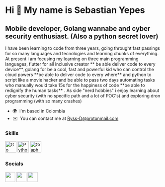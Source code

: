 Hi 🖖 My name is Sebastian Yepes
================================

Mobile developer, Golang wannabe and cyber security enthusiast. (Also a python secret lover)
--------------------------------------------------------------------------------------------

I have been learning to code from three years, going throught fast passings for so many languages and tecnologies and learning chunks of everything. 
At present i am focusing my learning on three main programming languages, flutter for all inclusive creator \*\* be able deliver code to every device\*\*, golang for be a cool, fast and powerful kid who can control the cloud powers \*\*be able to deliver code to every where\*\* and python to script like a movie hacker and be able to pass two days automating tasks who manually would take 15s for the happiness of code \*\*be able to redignify the human tasks\*\* .
As side "nerd hobbies" i enjoy learning about cyber security (with no specific path and a lot of POC's) and exploring dron programming (with so many crashes)

*   🌍  I'm based in Colombia
*   ✉️  You can contact me at [Ryss-D@protonmail.com](mailto:Ryss-D@protonmail.com)
### Skills
<p align="left">
  <a href="https://go.dev/doc/" target="_blank" rel="noreferrer"><img src="https://raw.githubusercontent.com/danielcranney/readme-generator/main/public/icons/skills/go-colored.svg" width="36" height="36" alt="Go" /></a>
<a href="https://www.python.org/" target="_blank" rel="noreferrer"><img src="https://raw.githubusercontent.com/danielcranney/readme-generator/main/public/icons/skills/python-colored.svg" width="36" height="36" alt="Python" /></a>
<a href="https://graphql.org/" target="_blank" rel="noreferrer"><img src="https://raw.githubusercontent.com/danielcranney/readme-generator/main/public/icons/skills/graphql-colored.svg" width="36" height="36" alt="GraphQL" /></a>
</p>
                    

### Socials
                  
<p align="left"> <a href="https://discord.com/users/RyssD#9706" target="_blank" rel="noreferrer"><img src="https://raw.githubusercontent.com/danielcranney/readme-generator/main/public/icons/socials/discord.svg" width="32" height="32" /></a> <a href="https://www.github.com/Ryss-D" target="_blank" rel="noreferrer"><img src="https://raw.githubusercontent.com/danielcranney/readme-generator/main/public/icons/socials/github-dark.svg" width="32" height="32" /></a> <a href="https://www.linkedin.com/in/https://www.linkedin.com/in/sebastian-yepes-sanchez-6444b617b/" target="_blank" rel="noreferrer"><img src="https://raw.githubusercontent.com/danielcranney/readme-generator/main/public/icons/socials/linkedin.svg" width="32" height="32" /></a></p>
